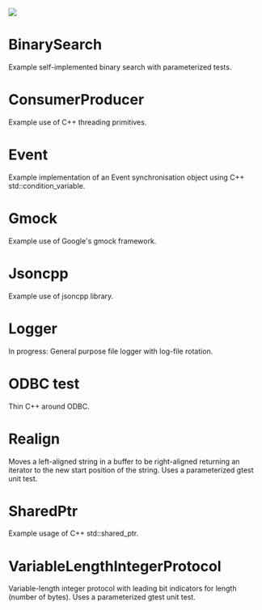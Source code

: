 ![](https://github.com/bondms/CppDemos/workflows/CI/badge.svg)

# BinarySearch
Example self-implemented binary search with parameterized tests.

# ConsumerProducer
Example use of C++ threading primitives.

# Event
Example implementation of an Event synchronisation object using C++ std::condition_variable.

# Gmock
Example use of Google's gmock framework.

# Jsoncpp
Example use of jsoncpp library.

# Logger
In progress: General purpose file logger with log-file rotation.

# ODBC test
Thin C++ around ODBC.

# Realign
Moves a left-aligned string in a buffer to be right-aligned returning an iterator to the new start position of the string.
Uses a parameterized gtest unit test.

# SharedPtr
Example usage of C++ std::shared_ptr.

# VariableLengthIntegerProtocol
Variable-length integer protocol with leading bit indicators for length (number of bytes).
Uses a parameterized gtest unit test.
